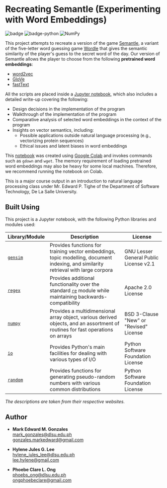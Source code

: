 # Recreating Semantle (Experimenting with Word Embeddings)
![badge][badge-jupyter]
![badge-python](https://img.shields.io/badge/python-3670A0?style=flat&logo=python&logoColor=white)
![NumPy](https://img.shields.io/badge/numpy-%23013243.svg?style=flate&logo=numpy&logoColor=white)

This project attempts to recreate a version of the game [Semantle](https://semantle.com/), a variant of the five-letter word guessing game [Wordle](https://www.nytimes.com/games/wordle/index.html) that gives the semantic similarity of the player's guess to the secret word of the day. Our version of Semantle allows the player to choose from the following **pretrained word embeddings**:
- [word2vec](https://proceedings.neurips.cc/paper/2013/file/9aa42b31882ec039965f3c4923ce901b-Paper.pdf)
- [GloVe](https://aclanthology.org/D14-1162.pdf)
- [fastText](https://aclanthology.org/E17-2068.pdf)

All the scripts are placed inside a [Jupyter notebook](https://github.com/memgonzales/semantle-word-embeddings/blob/master/Semantle%20Recreation.ipynb), which also includes a detailed write-up covering the following:
- Design decisions in the implementation of the program
- Walkthrough of the implementation of the program
- Comparative analysis of selected word embeddings in the context of the program
- Insights on vector semantics, including:
  - Possible applications outside natural language processing (e.g., vectorizing protein sequences)
  - Ethical issues and latent biases in word embeddings

This [notebook](https://github.com/memgonzales/semantle-word-embeddings/blob/master/Semantle%20Recreation.ipynb) was created using [Google Colab](https://colab.research.google.com/) and invokes commands such as `gdown` and `wget`. The memory requirement of loading pretrained word embeddings may also be heavy for some local machines. Therefore, we recommend running the notebook on Colab.

This is a major course output in an introduction to natural language processing class under Mr. Edward P. Tighe of the Department of Software Technology, De La Salle University.

## Built Using
This project is a Jupyter notebook, with the following Python libraries and modules used:

Library/Module |	Description |	License
-- | -- | --
[`gensim`](https://radimrehurek.com/gensim/) | Provides functions for training vector embeddings, topic modelling, document indexing, and similarity retrieval with large corpora | GNU Lesser General Public License v2.1
[`regex`](https://pypi.org/project/regex/)	| Provides additional functionality over the standard [`re`](https://docs.python.org/3/library/re.html) module while maintaining backwards-compatibility	| Apache 2.0 License
<a href = "https://numpy.org/"><code>numpy</code></a> | Provides a multidimensional array object, various derived objects, and an assortment of routines for fast operations on arrays | BSD 3-Clause "New" or "Revised" License
[`io`](https://docs.python.org/3/library/io.html) | Provides Python's main facilities for dealing with various types of I/O | Python Software Foundation License
<a href = "https://docs.python.org/3/library/random.html"><code>random</code></a> | Provides functions for generating pseudo-random numbers with various common distributions | Python Software Foundation License

*The descriptions are taken from their respective websites.*

## Author
- <b>Mark Edward M. Gonzales</b> <br/>
  mark_gonzales@dlsu.edu.ph <br/>
  gonzales.markedward@gmail.com <br/>
  
- <b>Hylene Jules G. Lee</b> <br/>
  hylene_jules_lee@dlsu.edu.ph <br/>
  lee.hylene@gmail.com
  
- <b>Phoebe Clare L. Ong</b> <br/>
  phoebs_ong@dlsu.edu.ph <br/>
  ongphoebeclare@gmail.com

[badge-jupyter]: https://img.shields.io/badge/Jupyter-F37626.svg?&style=flat&logo=Jupyter&logoColor=white
[badge-pandas]: https://img.shields.io/badge/Pandas-2C2D72?style=flat&logo=pandas&logoColor=white
[badge-numpy]: https://img.shields.io/badge/Numpy-777BB4?style=flat&logo=numpy&logoColor=white
[badge-scipy]: https://img.shields.io/badge/SciPy-654FF0?style=flat&logo=SciPy&logoColor=white

